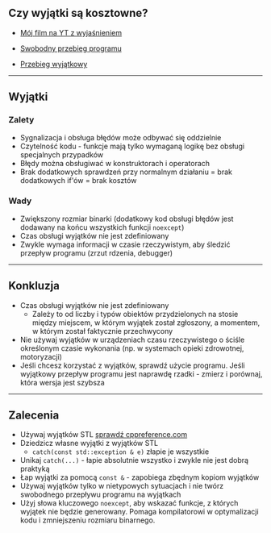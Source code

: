 ﻿<!-- .slide: data-background="#111111" -->

## Czy wyjątki są kosztowne?

* [Mój film na YT z wyjaśnieniem](https://www.youtube.com/watch?v=quF1Jex0YL8)

* [Swobodny przebieg programu](https://quick-bench.com/q/6nZ33ylUe5VE2JE5QrqGP2y21VM)
* [Przebieg wyjątkowy](https://quick-bench.com/q/sKFj6SN0Jxx2l-beKR7JNNGh-uQ)

___

## Wyjątki

### Zalety
<!-- .element: class="fragment fade-in" -->

* <!-- .element: class="fragment fade-in" --> Sygnalizacja i obsługa błędów może odbywać się oddzielnie
* <!-- .element: class="fragment fade-in" --> Czytelność kodu - funkcje mają tylko wymaganą logikę bez obsługi specjalnych przypadków
* <!-- .element: class="fragment fade-in" --> Błędy można obsługiwać w konstruktorach i operatorach
* <!-- .element: class="fragment fade-in" --> Brak dodatkowych sprawdzeń przy normalnym działaniu = brak dodatkowych if'ów = brak kosztów

### Wady
<!-- .element: class="fragment fade-in" -->

* <!-- .element: class="fragment fade-in" --> Zwiększony rozmiar binarki (dodatkowy kod obsługi błędów jest dodawany na końcu wszystkich funkcji <code>noexcept</code>)
* <!-- .element: class="fragment fade-in" --> Czas obsługi wyjątków nie jest zdefiniowany
* <!-- .element: class="fragment fade-in" --> Zwykle wymaga informacji w czasie rzeczywistym, aby śledzić przepływ programu (zrzut rdzenia, debugger)

___

## Konkluzja

* <!-- .element: class="fragment fade-in" --> Czas obsługi wyjątków nie jest zdefiniowany
  * Zależy to od liczby i typów obiektów przydzielonych na stosie między miejscem, w którym wyjątek został zgłoszony, a momentem, w którym został faktycznie przechwycony
* <!-- .element: class="fragment fade-in" --> Nie używaj wyjątków w urządzeniach czasu rzeczywistego o ściśle określonym czasie wykonania (np. w systemach opieki zdrowotnej, motoryzacji)
* <!-- .element: class="fragment fade-in" --> Jeśli chcesz korzystać z wyjątków, sprawdź użycie programu. Jeśli wyjątkowy przepływ programu jest naprawdę rzadki - zmierz i porównaj, która wersja jest szybsza

___

## Zalecenia

* <!-- .element: class="fragment fade-in" --> Używaj wyjątków STL <a href="https://en.cppreference.com/w/cpp/error/exception">sprawdź cppreference.com</a>
* <!-- .element: class="fragment fade-in" --> Dziedzicz własne wyjątki z wyjątków STL
  * <code>catch(const std::exception & e)</code> złapie je wszystkie
* <!-- .element: class="fragment fade-in" --> Unikaj <code>catch(...)</code> - łapie absolutnie wszystko i zwykle nie jest dobrą praktyką
* <!-- .element: class="fragment fade-in" --> Łap wyjątki za pomocą <code>const &</code> - zapobiega zbędnym kopiom wyjątków
* <!-- .element: class="fragment fade-in" --> Używaj wyjątków tylko w nietypowych sytuacjach i nie twórz swobodnego przepływu programu na wyjątkach
* <!-- .element: class="fragment fade-in" --> Użyj słowa kluczowego <code>noexcept</code>, aby wskazać funkcje, z których wyjątek nie będzie generowany. Pomaga kompilatorowi w optymalizacji kodu i zmniejszeniu rozmiaru binarnego.
